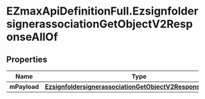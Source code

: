 # EZmaxApiDefinitionFull.EzsignfoldersignerassociationGetObjectV2ResponseAllOf

## Properties

Name | Type | Description | Notes
------------ | ------------- | ------------- | -------------
**mPayload** | [**EzsignfoldersignerassociationGetObjectV2ResponseMPayload**](EzsignfoldersignerassociationGetObjectV2ResponseMPayload.md) |  | 


